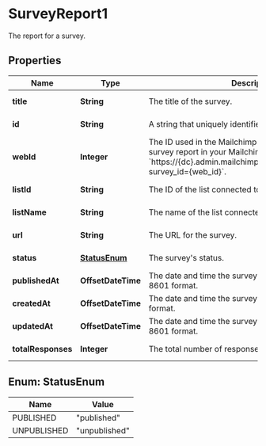

# SurveyReport1

The report for a survey.

## Properties

| Name | Type | Description | Notes |
|------------ | ------------- | ------------- | -------------|
|**title** | **String** | The title of the survey. |  [optional] [readonly] |
|**id** | **String** | A string that uniquely identifies this survey. |  [optional] [readonly] |
|**webId** | **Integer** | The ID used in the Mailchimp web application. View this survey report in your Mailchimp account at &#x60;https://{dc}.admin.mailchimp.com/lists/surveys/results?survey_id&#x3D;{web_id}&#x60;. |  [optional] [readonly] |
|**listId** | **String** | The ID of the list connected to this survey. |  [optional] [readonly] |
|**listName** | **String** | The name of the list connected to this survey. |  [optional] [readonly] |
|**url** | **String** | The URL for the survey. |  [optional] [readonly] |
|**status** | [**StatusEnum**](#StatusEnum) | The survey&#39;s status. |  [optional] [readonly] |
|**publishedAt** | **OffsetDateTime** | The date and time the survey was published in ISO 8601 format. |  [optional] [readonly] |
|**createdAt** | **OffsetDateTime** | The date and time the survey was created in ISO 8601 format. |  [optional] [readonly] |
|**updatedAt** | **OffsetDateTime** | The date and time the survey was last updated in ISO 8601 format. |  [optional] [readonly] |
|**totalResponses** | **Integer** | The total number of responses to this survey. |  [optional] [readonly] |



## Enum: StatusEnum

| Name | Value |
|---- | -----|
| PUBLISHED | &quot;published&quot; |
| UNPUBLISHED | &quot;unpublished&quot; |



